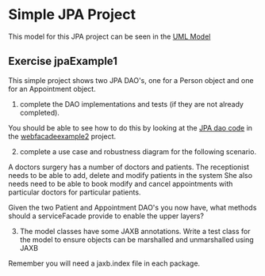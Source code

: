 
# Simple JPA Project

This model for this JPA project can be seen in the [UML Model](../jpaExample1/UMLmodel) 

## Exercise  jpaExample1

This simple project shows two JPA DAO's, one for a Person object and one for an Appointment object.

1. complete the DAO implementations and tests (if they are not already completed).

You should be able to see how to do this by looking at the [JPA dao code](../week6/webfacadeexample2/dao-jpa) in the [webfacadeexample2](../week6/webfacadeexample2) project.

2. complete a use case and robustness diagram for the following scenario. 

A doctors surgery has a number of doctors and patients. 
The receptionist needs to be able to add, delete and modify patients in the system
She also needs need to be able to book modify and cancel appointments with particular doctors for particular patients.

Given the two Patient and Appointment DAO's you now have, what methods should a serviceFacade provide to enable the upper layers?

3. The model classes have some JAXB annotations.
Write a test class for the model to ensure objects can be marshalled and unmarshalled using JAXB

Remember you will need a jaxb.index file in each package.


